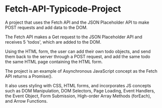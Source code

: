 # Fetch-API-Typicode-Project

A project that uses the Fetch API and the JSON Placeholder API to make POST requests and add data to the DOM.

The Fetch API makes a Get request to the JSON Placeholder API and receives 5 'todos', which are added to the DOM.

Using the HTML form, the user can add their own todo objects, and send them back to the server through a POST request, and add the same todo the same HTML page containing the HTML form.

The project is an example of Asynchronous JavaScript concept as the Fetch API returns a Promise().

It also uses styling with CSS, HTML forms, and incorporates JS concepts such as DOM Manipulation, DOM Selectors, Page Loading, Event Handlers, the Event Object, Form Submission, High-order Array Methods (forEach), and Arrow Functions.

